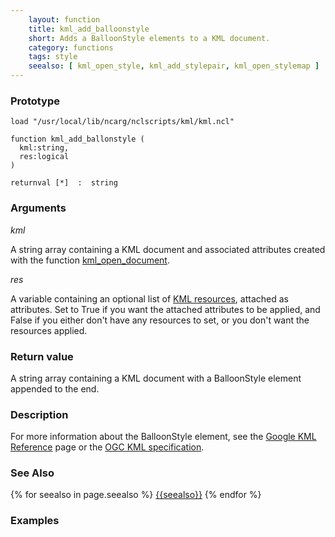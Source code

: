 ```yaml
---
    layout: function
    title: kml_add_balloonstyle
    short: Adds a BalloonStyle elements to a KML document.
    category: functions
    tags: style
    seealso: [ kml_open_style, kml_add_stylepair, kml_open_stylemap ]
---
```


### Prototype

<pre><code>load "/usr/local/lib/ncarg/nclscripts/kml/kml.ncl"

function kml_add_ballonstyle (
  kml:string,
  res:logical
)

returnval [*]  :  string
</code></pre>

### Arguments
*kml*

A string array containing a KML document and associated attributes created with the function [kml_open_document]({{site.url}}/functions/kml_open_document.html).

*res*

A variable containing an optional list of [KML resources]({{site.url}}/resources), attached as attributes. Set to True if you want the attached attributes to be applied, and False if you either don't have any resources to set, or you don't want the resources applied.

### Return value

A string array containing a KML document with a BalloonStyle element appended to the end.

### Description

For more information about the BalloonStyle element, see the [Google KML Reference](https://developers.google.com/kml/documentation/kmlreference#balloonstyle) page or the [OGC KML specification](http://www.opengeospatial.org/standards/kml/).

### See Also

{% for seealso in page.seealso %}
[{{seealso}}]({{site.url}}/functions/{{seealso}}.html)
{% endfor %}

### Examples


